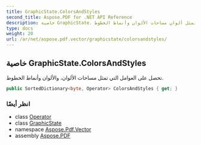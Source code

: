 ```yaml
---
title: GraphicState.ColorsAndStyles
second_title: Aspose.PDF for .NET API Reference
description: خاصية GraphicState. تحصل على العوامل التي تمثل ألوان مساحات الألوان وأنماط الخطوط
type: docs
weight: 20
url: /ar/net/aspose.pdf.vector/graphicstate/colorsandstyles/
---
```

## خاصية GraphicState.ColorsAndStyles

تحصل على العوامل التي تمثل مساحات الألوان، والألوان وأنماط الخطوط.

```csharp
public SortedDictionary<byte, Operator> ColorsAndStyles { get; }
```

### انظر أيضًا

* class [Operator](../../../aspose.pdf/operator/)
* class [GraphicState](../)
* namespace [Aspose.Pdf.Vector](../../../aspose.pdf.vector/)
* assembly [Aspose.PDF](../../../)